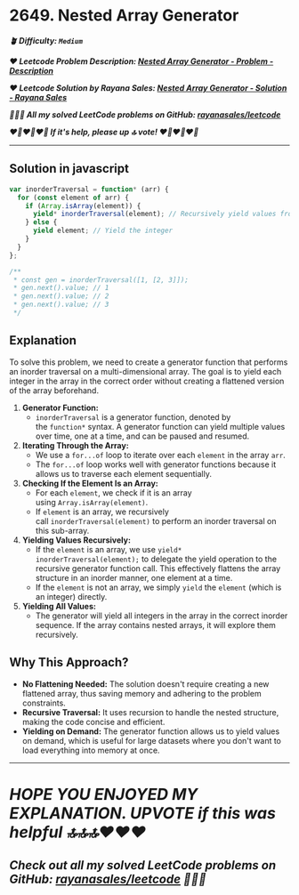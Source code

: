 # 2649. Nested Array Generator

**_🪴 Difficulty: `Medium`_**

**_❤️ Leetcode Problem Description: [Nested Array Generator - Problem - Description](https://leetcode.com/problems/nested-array-generator/description/)_**

**_❤️ Leetcode Solution by Rayana Sales: [Nested Array Generator - Solution - Rayana Sales](https://leetcode.com/problems/nested-array-generator/solutions/5609638/super-short-and-efficient-implementation-simple-beginner-friendly/)_**

**_💁🏻‍♀️ All my solved LeetCode problems on GitHub: [rayanasales/leetcode](https://github.com/rayanasales/leetcode)_**

**_❤️‍🔥❤️‍🔥❤️‍🔥 If it's help, please up 🔝 vote! ❤️‍🔥❤️‍🔥❤️‍🔥_**

---

## Solution in javascript

```js
var inorderTraversal = function* (arr) {
  for (const element of arr) {
    if (Array.isArray(element)) {
      yield* inorderTraversal(element); // Recursively yield values from nested arrays
    } else {
      yield element; // Yield the integer
    }
  }
};

/**
 * const gen = inorderTraversal([1, [2, 3]]);
 * gen.next().value; // 1
 * gen.next().value; // 2
 * gen.next().value; // 3
 */
```

## Explanation

To solve this problem, we need to create a generator function that performs an inorder traversal on a multi-dimensional array. The goal is to yield each integer in the array in the correct order without creating a flattened version of the array beforehand.

1. **Generator Function:**
   - `inorderTraversal` is a generator function, denoted by the `function*` syntax. A generator function can yield multiple values over time, one at a time, and can be paused and resumed.
2. **Iterating Through the Array:**
   - We use a `for...of` loop to iterate over each `element` in the array `arr`.
   - The `for...of` loop works well with generator functions because it allows us to traverse each element sequentially.
3. **Checking If the Element Is an Array:**
   - For each `element`, we check if it is an array using `Array.isArray(element)`.
   - If `element` is an array, we recursively call `inorderTraversal(element)` to perform an inorder traversal on this sub-array.
4. **Yielding Values Recursively:**
   - If the `element` is an array, we use `yield* inorderTraversal(element);` to delegate the yield operation to the recursive generator function call. This effectively flattens the array structure in an inorder manner, one element at a time.
   - If the `element` is not an array, we simply `yield` the `element` (which is an integer) directly.
5. **Yielding All Values:**
   - The generator will yield all integers in the array in the correct inorder sequence. If the array contains nested arrays, it will explore them recursively.

## **Why This Approach?**

- **No Flattening Needed:** The solution doesn't require creating a new flattened array, thus saving memory and adhering to the problem constraints.
- **Recursive Traversal:** It uses recursion to handle the nested structure, making the code concise and efficient.
- **Yielding on Demand:** The generator function allows us to yield values on demand, which is useful for large datasets where you don't want to load everything into memory at once.

---

# **_HOPE YOU ENJOYED MY EXPLANATION. UPVOTE if this was helpful 🔝🔝🔝❤️❤️❤️_**

## **_Check out all my solved LeetCode problems on GitHub: [rayanasales/leetcode](https://github.com/rayanasales/leetcode) 🤙😚🤘_**
